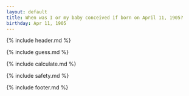 ```yaml
---
layout: default
title: When was I or my baby conceived if born on April 11, 1905?
birthday: Apr 11, 1905
---
```


{% include header.md %}

{% include guess.md %}

{% include calculate.md %}

{% include safety.md %}

{% include footer.md %}



